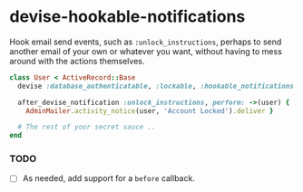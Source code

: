 # devise-hookable-notifications

Hook email send events, such as `:unlock_instructions`, perhaps to send
another email of your own or whatever you want, without having to mess
around with the actions themselves.

```ruby
class User < ActiveRecord::Base
  devise :database_authenticatable, :lockable, :hookable_notifications

  after_devise_notification :unlock_instructions, perform: ->(user) {
    AdminMailer.activity_notice(user, 'Account Locked').deliver }

  # The rest of your secret sauce ..
end
```

### TODO

- [ ] As needed, add support for a `before` callback.
